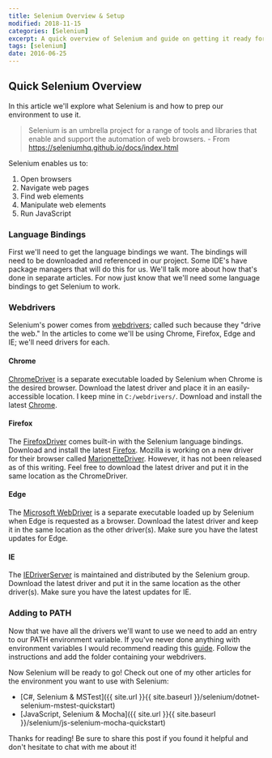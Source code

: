 ```yaml
---
title: Selenium Overview & Setup
modified: 2018-11-15
categories: [Selenium]
excerpt: A quick overview of Selenium and guide on getting it ready for glory!
tags: [selenium]
date: 2016-06-25
---
```


## Quick Selenium Overview
In this article we'll explore what Selenium is and how to prep our environment to use it.

> Selenium is an umbrella project for a range of tools and libraries that enable and support the automation of web browsers. - From <https://seleniumhq.github.io/docs/index.html>

Selenium enables us to:

1. Open browsers
2. Navigate web pages
3. Find web elements
4. Manipulate web elements
5. Run JavaScript

### Language Bindings
First we'll need to get the language bindings we want. The bindings will need to be downloaded and referenced in our project. Some IDE's have package managers that will do this for us. We'll talk more about how that's done in separate articles. For now just know that we'll need some language bindings to get Selenium to work.

### Webdrivers
Selenium's power comes from [webdrivers](http://docs.seleniumhq.org/docs/03_webdriver.jsp); called such because they "drive the web." In the articles to come we'll be using Chrome, Firefox, Edge and IE; we'll need drivers for each.

#### Chrome
[ChromeDriver](https://sites.google.com/a/chromium.org/chromedriver/) is a separate executable loaded by Selenium when Chrome is the desired browser. Download the latest driver and place it in an easily-accessible location. I keep mine in `C:/webdrivers/`. Download and install the latest [Chrome](https://www.google.com/intl/en/chrome/browser/desktop/index.html).

#### Firefox
The [FirefoxDriver](https://github.com/SeleniumHQ/selenium/wiki/FirefoxDriver) comes built-in with the Selenium language bindings. Download and install the latest [Firefox](https://www.mozilla.org/en-US/firefox/all/).
Mozilla is working on a new driver for their browser called [MarionetteDriver](https://developer.mozilla.org/en-US/docs/Mozilla/QA/Marionette). However, it has not been released as of this writing. Feel free to download the latest driver and put it in the same location as the ChromeDriver.

#### Edge
The [Microsoft WebDriver](https://www.microsoft.com/en-us/download/details.aspx?id=48212) is a separate executable loaded up by Selenium when Edge is requested as a browser. Download the latest driver and keep it in the same location as the other driver(s). Make sure you have the latest updates for Edge.

#### IE
The [IEDriverServer](http://docs.seleniumhq.org/download/) is maintained and distributed by the Selenium group. Download the latest driver and put it in the same location as the other driver(s). Make sure you have the latest updates for IE.

### Adding to PATH
Now that we have all the drivers we'll want to use we need to add an entry to our PATH environment variable. If you've never done anything with environment variables I would recommend reading this [guide](http://www.howtogeek.com/118594/how-to-edit-your-system-path-for-easy-command-line-access/). Follow the instructions and add the folder containing your webdrivers.

Now Selenium will be ready to go! Check out one of my other articles for the environment you want to use with Selenium:

* [C#, Selenium & MSTest]({{ site.url }}{{ site.baseurl }}/selenium/dotnet-selenium-mstest-quickstart)
* [JavaScript, Selenium & Mocha]({{ site.url }}{{ site.baseurl }}/selenium/js-selenium-mocha-quickstart)

Thanks for reading! Be sure to share this post if you found it helpful and don't hesitate to chat with me about it!
